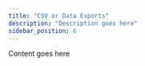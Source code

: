 ```yaml
---
title: "CSV or Data Exports"
description: "Description goes here"
sidebar_position: 6
---
```


Content goes here